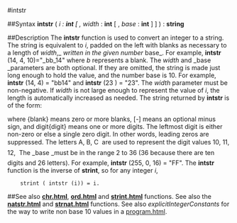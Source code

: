 
#intstr

##Syntax
**intstr** ( _i _: **int** [ ,_ width_ : **int** [ , _base_ : **int** ] ] ) : **string**



##Description
The **intstr** function is used to convert an integer to a string. The string is equivalent to _i_, padded on the left with blanks as necessary to a length of _width_,_ _written in the given number_ base_. For example, **intstr** (14, 4, 10)="_bb_14" where _b_ represents a blank. The _width_ and _base _parameters are both optional. If they are omitted, the string is made just long enough to hold the value, and the number base is 10. For example, **intstr** (14, 4) = "bb14" and **intstr** (23 ) = "23". 
The _width_ parameter must be non-negative. If _width_ is not large enough to represent the value of _i_, the length is automatically increased as needed.
The string returned by **intstr** is of the form:



where {blank} means zero or more blanks, [-] means an optional minus sign, and digit{digit} means one or more digits. The leftmost digit is either non-zero or else a single zero digit. In other words, leading zeros are suppressed.
The letters A, B, C &#133; are used to represent the digit values 10, 11, 12, &#133; The _base _must be in the range 2 to 36 (36 because there are ten digits and 26 letters). For example, **intstr** (255, 0, 16) = "FF".
The **intstr** function is the inverse of **strint**, so for any integer _i_, 


        strint ( intstr (i)) = i.
##See also
**[chr.html](chr)**, **[ord.html](ord)** and **[strint.html](strint)** functions. See also the **[natstr.html](natstr)** and **[strnat.html](strnat)** functions. See also _explicitIntegerConstants_ for the way to write non base 10 values in a [program.html](program).


